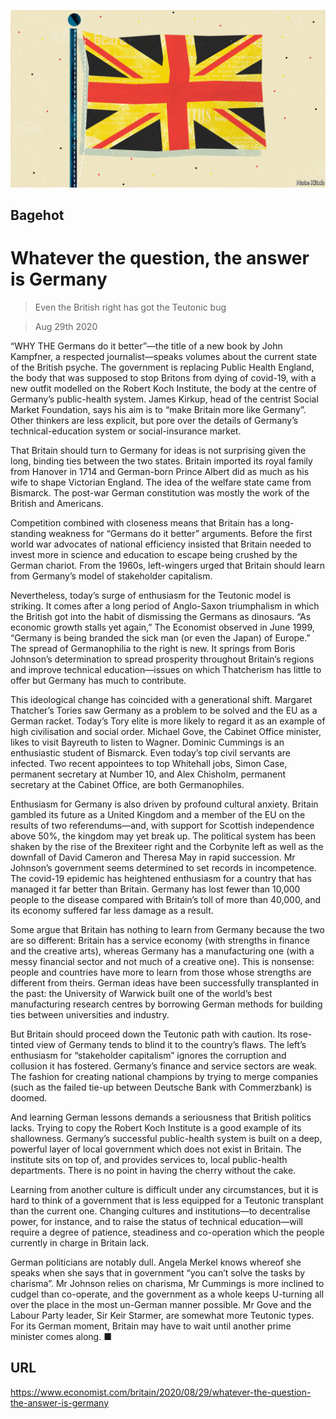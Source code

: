 ![](./images/20200829_BRD000_0.jpg)

## Bagehot

# Whatever the question, the answer is Germany

> Even the British right has got the Teutonic bug

> Aug 29th 2020

“WHY THE Germans do it better”—the title of a new book by John Kampfner, a respected journalist—speaks volumes about the current state of the British psyche. The government is replacing Public Health England, the body that was supposed to stop Britons from dying of covid-19, with a new outfit modelled on the Robert Koch Institute, the body at the centre of Germany’s public-health system. James Kirkup, head of the centrist Social Market Foundation, says his aim is to “make Britain more like Germany”. Other thinkers are less explicit, but pore over the details of Germany’s technical-education system or social-insurance market.

That Britain should turn to Germany for ideas is not surprising given the long, binding ties between the two states. Britain imported its royal family from Hanover in 1714 and German-born Prince Albert did as much as his wife to shape Victorian England. The idea of the welfare state came from Bismarck. The post-war German constitution was mostly the work of the British and Americans.

Competition combined with closeness means that Britain has a long-standing weakness for “Germans do it better” arguments. Before the first world war advocates of national efficiency insisted that Britain needed to invest more in science and education to escape being crushed by the German chariot. From the 1960s, left-wingers urged that Britain should learn from Germany’s model of stakeholder capitalism.

Nevertheless, today’s surge of enthusiasm for the Teutonic model is striking. It comes after a long period of Anglo-Saxon triumphalism in which the British got into the habit of dismissing the Germans as dinosaurs. “As economic growth stalls yet again,” The Economist observed in June 1999, “Germany is being branded the sick man (or even the Japan) of Europe.” The spread of Germanophilia to the right is new. It springs from Boris Johnson’s determination to spread prosperity throughout Britain’s regions and improve technical education—issues on which Thatcherism has little to offer but Germany has much to contribute.

This ideological change has coincided with a generational shift. Margaret Thatcher’s Tories saw Germany as a problem to be solved and the EU as a German racket. Today’s Tory elite is more likely to regard it as an example of high civilisation and social order. Michael Gove, the Cabinet Office minister, likes to visit Bayreuth to listen to Wagner. Dominic Cummings is an enthusiastic student of Bismarck. Even today’s top civil servants are infected. Two recent appointees to top Whitehall jobs, Simon Case, permanent secretary at Number 10, and Alex Chisholm, permanent secretary at the Cabinet Office, are both Germanophiles.

Enthusiasm for Germany is also driven by profound cultural anxiety. Britain gambled its future as a United Kingdom and a member of the EU on the results of two referendums—and, with support for Scottish independence above 50%, the kingdom may yet break up. The political system has been shaken by the rise of the Brexiteer right and the Corbynite left as well as the downfall of David Cameron and Theresa May in rapid succession. Mr Johnson’s government seems determined to set records in incompetence. The covid-19 epidemic has heightened enthusiasm for a country that has managed it far better than Britain. Germany has lost fewer than 10,000 people to the disease compared with Britain’s toll of more than 40,000, and its economy suffered far less damage as a result.

Some argue that Britain has nothing to learn from Germany because the two are so different: Britain has a service economy (with strengths in finance and the creative arts), whereas Germany has a manufacturing one (with a messy financial sector and not much of a creative one). This is nonsense: people and countries have more to learn from those whose strengths are different from theirs. German ideas have been successfully transplanted in the past: the University of Warwick built one of the world’s best manufacturing research centres by borrowing German methods for building ties between universities and industry.

But Britain should proceed down the Teutonic path with caution. Its rose-tinted view of Germany tends to blind it to the country’s flaws. The left’s enthusiasm for “stakeholder capitalism” ignores the corruption and collusion it has fostered. Germany’s finance and service sectors are weak. The fashion for creating national champions by trying to merge companies (such as the failed tie-up between Deutsche Bank with Commerzbank) is doomed.

And learning German lessons demands a seriousness that British politics lacks. Trying to copy the Robert Koch Institute is a good example of its shallowness. Germany’s successful public-health system is built on a deep, powerful layer of local government which does not exist in Britain. The institute sits on top of, and provides services to, local public-health departments. There is no point in having the cherry without the cake.

Learning from another culture is difficult under any circumstances, but it is hard to think of a government that is less equipped for a Teutonic transplant than the current one. Changing cultures and institutions—to decentralise power, for instance, and to raise the status of technical education—will require a degree of patience, steadiness and co-operation which the people currently in charge in Britain lack.

German politicians are notably dull. Angela Merkel knows whereof she speaks when she says that in government “you can’t solve the tasks by charisma”. Mr Johnson relies on charisma, Mr Cummings is more inclined to cudgel than co-operate, and the government as a whole keeps U-turning all over the place in the most un-German manner possible. Mr Gove and the Labour Party leader, Sir Keir Starmer, are somewhat more Teutonic types. For its German moment, Britain may have to wait until another prime minister comes along. ■

## URL

https://www.economist.com/britain/2020/08/29/whatever-the-question-the-answer-is-germany
